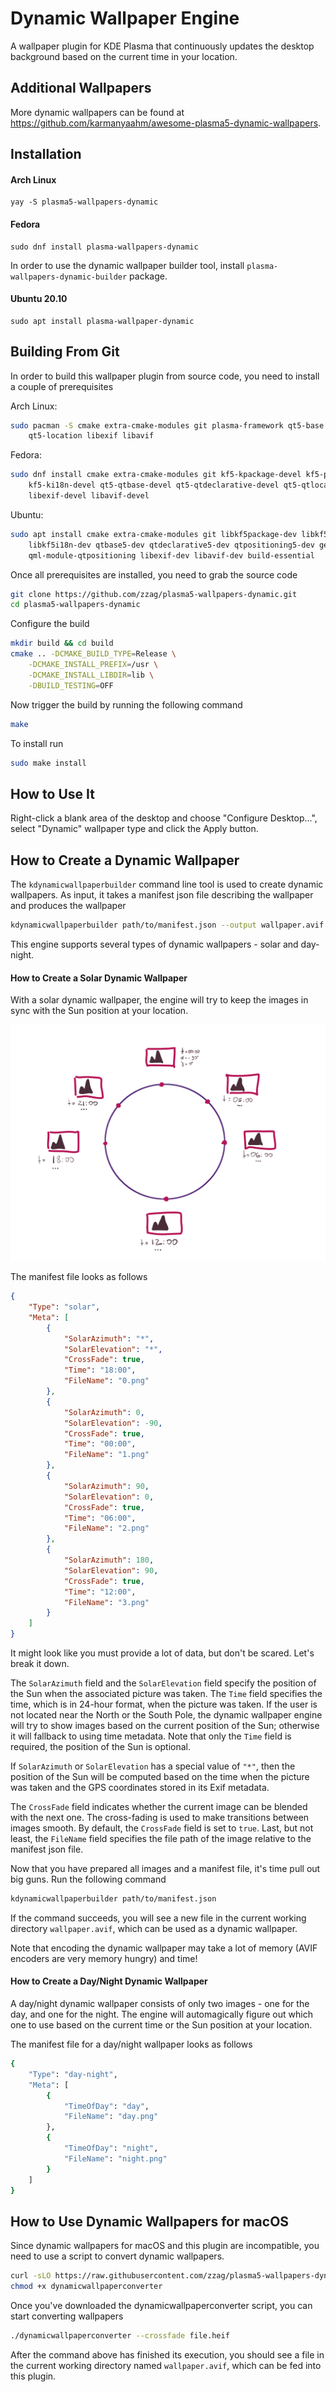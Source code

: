 <!--
SPDX-FileCopyrightText: none

SPDX-License-Identifier: CC0-1.0
-->

# Dynamic Wallpaper Engine

A wallpaper plugin for KDE Plasma that continuously updates the desktop background
based on the current time in your location.


## Additional Wallpapers

More dynamic wallpapers can be found at https://github.com/karmanyaahm/awesome-plasma5-dynamic-wallpapers.


## Installation

#### Arch Linux

```
yay -S plasma5-wallpapers-dynamic
```

#### Fedora

```
sudo dnf install plasma-wallpapers-dynamic
```

In order to use the dynamic wallpaper builder tool, install `plasma-wallpapers-dynamic-builder` package.

#### Ubuntu 20.10

```
sudo apt install plasma-wallpaper-dynamic
```


## Building From Git

In order to build this wallpaper plugin from source code, you need to install a
couple of prerequisites

Arch Linux:

```sh
sudo pacman -S cmake extra-cmake-modules git plasma-framework qt5-base qt5-declarative \
    qt5-location libexif libavif
```

Fedora:

```sh
sudo dnf install cmake extra-cmake-modules git kf5-kpackage-devel kf5-plasma-devel \
    kf5-ki18n-devel qt5-qtbase-devel qt5-qtdeclarative-devel qt5-qtlocation-devel \
    libexif-devel libavif-devel
```

Ubuntu:

```sh
sudo apt install cmake extra-cmake-modules git libkf5package-dev libkf5plasma-dev \
    libkf5i18n-dev qtbase5-dev qtdeclarative5-dev qtpositioning5-dev gettext \
    qml-module-qtpositioning libexif-dev libavif-dev build-essential
```

Once all prerequisites are installed, you need to grab the source code

```sh
git clone https://github.com/zzag/plasma5-wallpapers-dynamic.git
cd plasma5-wallpapers-dynamic
```

Configure the build

```sh
mkdir build && cd build
cmake .. -DCMAKE_BUILD_TYPE=Release \
    -DCMAKE_INSTALL_PREFIX=/usr \
    -DCMAKE_INSTALL_LIBDIR=lib \
    -DBUILD_TESTING=OFF
```

Now trigger the build by running the following command

```sh
make
```

To install run

```sh
sudo make install
```


## How to Use It

Right-click a blank area of the desktop and choose "Configure Desktop...", select
"Dynamic" wallpaper type and click the Apply button.


## How to Create a Dynamic Wallpaper

The `kdynamicwallpaperbuilder` command line tool is used to create dynamic wallpapers. As input,
it takes a manifest json file describing the wallpaper and produces the wallpaper

```sh
kdynamicwallpaperbuilder path/to/manifest.json --output wallpaper.avif
```

This engine supports several types of dynamic wallpapers - solar and day-night.

#### How to Create a Solar Dynamic Wallpaper

With a solar dynamic wallpaper, the engine will try to keep the images in sync with the Sun
position at your location.

<center>
    <img src="data/solar.png"/>
</center>

The manifest file looks as follows

```json
{
    "Type": "solar",
    "Meta": [
        {
            "SolarAzimuth": "*",
            "SolarElevation": "*",
            "CrossFade": true,
            "Time": "18:00",
            "FileName": "0.png"
        },
        {
            "SolarAzimuth": 0,
            "SolarElevation": -90,
            "CrossFade": true,
            "Time": "00:00",
            "FileName": "1.png"
        },
        {
            "SolarAzimuth": 90,
            "SolarElevation": 0,
            "CrossFade": true,
            "Time": "06:00",
            "FileName": "2.png"
        },
        {
            "SolarAzimuth": 180,
            "SolarElevation": 90,
            "CrossFade": true,
            "Time": "12:00",
            "FileName": "3.png"
        }
    ]
}
```

It might look like you must provide a lot of data, but don't be scared. Let's break it down.

The `SolarAzimuth` field and the `SolarElevation` field specify the position of the Sun when the
associated picture was taken. The `Time` field specifies the time, which is in 24-hour format, when
the picture was taken. If the user is not located near the North or the South Pole, the dynamic
wallpaper engine will try to show images based on the current position of the Sun; otherwise it will
fallback to using time metadata. Note that only the `Time` field is required, the position of the
Sun is optional.

If `SolarAzimuth` or `SolarElevation` has a special value of `"*"`, then the position of the Sun
will be computed based on the time when the picture was taken and the GPS coordinates stored in
its Exif metadata.

The `CrossFade` field indicates whether the current image can be blended with the next one. The
cross-fading is used to make transitions between images smooth. By default, the `CrossFade` field is
set to `true`. Last, but not least, the `FileName` field specifies the file path of the image
relative to the manifest json file.

Now that you have prepared all images and a manifest file, it's time pull out big guns. Run the
following command

```sh
kdynamicwallpaperbuilder path/to/manifest.json
```

If the command succeeds, you will see a new file in the current working directory `wallpaper.avif`,
which can be used as a dynamic wallpaper.

Note that encoding the dynamic wallpaper may take a lot of memory (AVIF encoders are very memory
hungry) and time!

#### How to Create a Day/Night Dynamic Wallpaper

A day/night dynamic wallpaper consists of only two images - one for the day, and one for the night.
The engine will automagically figure out which one to use based on the current time or the Sun
position at your location.

The manifest file for a day/night wallpaper looks as follows

```sh
{
    "Type": "day-night",
    "Meta": [
        {
            "TimeOfDay": "day",
            "FileName": "day.png"
        },
        {
            "TimeOfDay": "night",
            "FileName": "night.png"
        }
    ]
}
```


## How to Use Dynamic Wallpapers for macOS

Since dynamic wallpapers for macOS and this plugin are incompatible, you need to use a script to
convert dynamic wallpapers.

```sh
curl -sLO https://raw.githubusercontent.com/zzag/plasma5-wallpapers-dynamic-extras/master/dynamicwallpaperconverter
chmod +x dynamicwallpaperconverter
```

Once you've downloaded the dynamicwallpaperconverter script, you can start converting wallpapers

```sh
./dynamicwallpaperconverter --crossfade file.heif
```

After the command above has finished its execution, you should see a file in the current working
directory named `wallpaper.avif`, which can be fed into this plugin.
